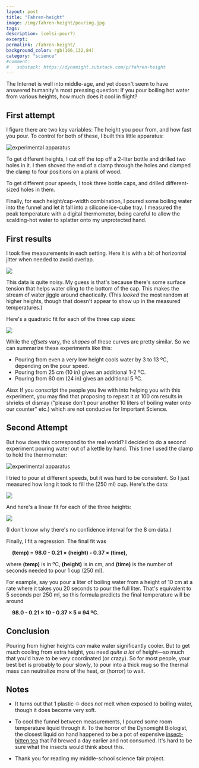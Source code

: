 ```yaml
---
layout: post
title: "Fahren-height"
image: /img/fahren-height/pouring.jpg
tags: 
description: (celsi-pour?)
excerpt: 
permalink: /fahren-height/
background_color: rgb(166,132,84)
category: "science"
#comment:
#   substack: https://dynomight.substack.com/p/fahren-height
---
```


The Internet is well into middle-age, and yet doesn't seem to have answered humanity's most pressing question: If you pour boiling hot water from various heights, how much does it cool in flight?

## First attempt

I figure there are two key variables: The height you pour from, and how fast you pour. To control for both of these, I built this little apparatus:

![experimental apparatus](/img/fahren-height/apparatus1.svg)

To get different heights, I cut off the top off a 2-liter bottle and drilled two holes in it. I then shoved the end of a clamp through the holes and clamped the clamp to four positions on a plank of wood.

To get different pour speeds, I took three bottle caps, and drilled different-sized holes in them.

Finally, for each height/cap-width combination, I poured some boiling water into the funnel and let it fall into a silicone ice-cube tray. I measured the peak temperature with a digital thermometer, being careful to allow the scalding-hot water to splatter onto my unprotected hand.
## First results
I took five measurements in each setting. Here it is with a bit of horizontal jitter when needed to avoid overlap.

![](/img/fahren-height/experiment_data.svg)

This data is quite noisy. My guess is that's because there's some surface tension that helps water cling to the bottom of the cap. This makes the stream of water jiggle around chaotically. (This *looked* the most random at higher heights, though that doesn't appear to show up in the measured temperatures.)

Here's a quadratic fit for each of the three cap sizes:

![](/img/fahren-height/experiment_nolabs.svg)

While the *offsets* vary, the *shapes* of these curves are pretty similar. So we can summarize these experiments like this:
* Pouring from even a very low height cools water by 3 to 13 ºC, depending on the pour speed.
* Pouring from 25 cm (10 in) gives an additional 1-2 ºC.
* Pouring from 60 cm (24 in) gives an additional 5 ºC.

*Also*: If you conscript the people you live with into helping you with this experiment, you may find that proposing to repeat it at 100 cm results in shrieks of dismay ("please don't pour another 10 liters of boiling water onto our counter" etc.) which are not conducive for Important Science.

## Second Attempt

But how does this correspond to the real world? I decided to do a second experiment pouring water out of a kettle by hand. This time I used the clamp to hold the thermometer:

![experimental apparatus](/img/fahren-height/apparatus2.svg)

I tried to pour at different speeds, but it was hard to be consistent. So I just measured how long it took to fill the (250 ml) cup. Here's the data:

![](/img/fahren-height/hand-experiment_dataonly.svg)

And here's a linear fit for each of the three heights:

![](/img/fahren-height/hand-experiment_fit.svg)

(I don't know why there's no confidence interval for the 8 cm data.)

Finally, I fit a regression. The final fit was

&nbsp;&nbsp;&nbsp;&nbsp;**(temp) = 98.0 - 0.21 × (height) - 0.37 × (time),**

where **(temp)** is in ºC, **(height)** is in cm, and **(time)** is the number of seconds needed to pour 1 cup (250 ml).

For example, say you pour a liter of boiling water from a height of 10 cm at a rate where it takes you 20 seconds to pour the full liter. That's equivalent to 5 seconds per 250 ml, so this formula predicts the final temperature will be around

&nbsp;&nbsp;&nbsp;&nbsp;**98.0 - 0.21 × 10 - 0.37 × 5 ≈ 94 ºC.**

## Conclusion

Pouring from higher heights *can* make water significantly cooler. But to get much cooling from extra height, you need *quite a lot* of height—so much that you'd have to be *very* coordinated (or crazy). So for most people, your best bet is probably to pour slowly, to pour into a thick mug so the thermal mass can neutralize more of the heat, or (horror) to wait.

## Notes

* It turns out that 1 plastic ♲ does *not* melt when exposed to boiling water, though it does become very soft.

* To cool the funnel between measurements, I poured some room temperature liquid through it. To the horror of the Dynomight Biologist, the closest liquid on hand happened to be a pot of expensive [insect-bitten tea](/thanks-3/#:~:text=tea) that I'd brewed a day earlier and not consumed. It's hard to be sure what the insects would think about this.

* Thank you for reading my middle-school science fair project.